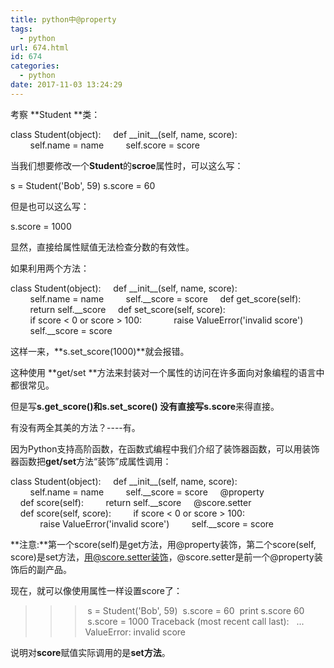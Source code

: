 ```yaml
---
title: python中@property
tags:
  - python
url: 674.html
id: 674
categories:
  - python
date: 2017-11-03 13:24:29
---
```


考察 **Student **类：

class Student(object):
    def \_\_init\_\_(self, name, score):
        self.name = name
        self.score = score

当我们想要修改一个**Student**的**scroe**属性时，可以这么写：

s = Student('Bob', 59)
s.score = 60

但是也可以这么写：

s.score = 1000

显然，直接给属性赋值无法检查分数的有效性。

如果利用两个方法：

class Student(object):
    def \_\_init\_\_(self, name, score):
        self.name = name
        self.__score = score
    def get_score(self):
        return self.__score
    def set_score(self, score):
        if score < 0 or score > 100:
            raise ValueError('invalid score')
        self.__score = score

这样一来，**s.set_score(1000)**就会报错。

这种使用 **get/set **方法来封装对一个属性的访问在许多面向对象编程的语言中都很常见。

但是写**s.get_score()**和**s.set_score() **没有直接写**s.score**来得直接。

有没有两全其美的方法？----有。

因为Python支持高阶函数，在函数式编程中我们介绍了装饰器函数，可以用装饰器函数把**get/set**方法“装饰”成属性调用：

class Student(object):
    def \_\_init\_\_(self, name, score):
        self.name = name
        self.__score = score
    @property
    def score(self):
        return self.__score
    @score.setter
    def score(self, score):
        if score < 0 or score > 100:
            raise ValueError('invalid score')
        self.__score = score

**注意:**第一个score(self)是get方法，用@property装饰，第二个score(self, score)是set方法，用@score.setter装饰，@score.setter是前一个@property装饰后的副产品。

现在，就可以像使用属性一样设置score了：

>>> s = Student('Bob', 59)
>>> s.score = 60
>>> print s.score
60
>>> s.score = 1000
Traceback (most recent call last):
  ...
ValueError: invalid score

说明对**score**赋值实际调用的是**set方法**。